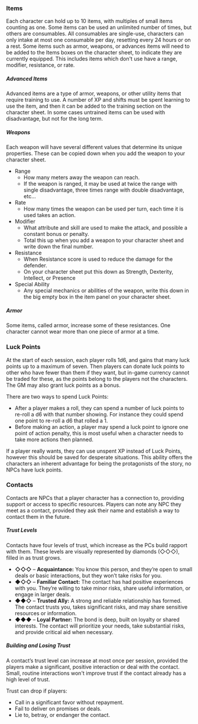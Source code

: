 ### Items
Each character can hold up to 10 items, with multiples of small items counting as one. Some items can be used an unlimited number of times, but others are consumables. All consumables are single-use, characters can only intake at most one consumable per day, resetting every 24 hours or on a rest. Some items such as armor, weapons, or advances items will need to be added to the Items boxes on the character sheet, to indicate they are currently equipped. This includes items which don't use have a range, modifier, resistance, or rate.
##### Advanced Items
Advanced items are a type of armor, weapons, or other utility items that require training to use. A number of XP and shifts must be spent learning to use the item, and then it can be added to the training section on the character sheet. In some cases untrained items can be used with disadvantage, but not for the long term. 
##### Weapons
Each weapon will have several different values that determine its unique properties. These can be copied down when you add the weapon to your character sheet.
- Range
	- How many meters away the weapon can reach.
	- If the weapon is ranged, it may be used at twice the range with single disadvantage, three times range with double disadvantage, etc...
- Rate
	- How many times the weapon can be used per turn, each time it is used takes an action. 
- Modifier
	- What attribute and skill are used to make the attack, and possible a constant bonus or penalty.
	- Total this up when you add a weapon to your character sheet and write down the final number.
- Resistance
	- When Resistance score is used to reduce the damage for the defender.
	- On your character sheet put this down as Strength, Dexterity, Intellect, or Presence
- Special Ability
	- Any special mechanics or abilities of the weapon, write this down in the big empty box in the item panel on your character sheet.
##### Armor
Some items, called armor, increase some of these resistances. One character cannot wear more than one piece of armor at a time.
### Luck Points
At the start of each session, each player rolls 1d6, and gains that many luck points up to a maximum of seven. Then players can donate luck points to other who have fewer than them if they want, but in-game currency cannot be traded for these, as the points belong to the players not the characters. The GM may also grant luck points as a bonus.

There are two ways to spend Luck Points:
- After a player makes a roll, they can spend a number of luck points to re-roll a d6 with that number showing. For instance they could spend one point to re-roll a d6 that rolled a 1.
- Before making an action, a player may spend a luck point to ignore one point of action penalty, this is most useful when a character needs to take more actions then planned.

If a player really wants, they can use unspent XP instead of Luck Points, however this should be saved for desperate situations. This ability offers the characters an inherent advantage for being the protagonists of the story, no NPCs have luck points.
### Contacts
Contacts are NPCs that a player character has a connection to, providing support or access to specific resources. Players can note any NPC they meet as a contact, provided they ask their name and establish a way to contact them in the future.
##### Trust Levels
Contacts have four levels of trust, which increase as the PCs build rapport with them. These levels are visually represented by diamonds (◇◇◇), filled in as trust grows.
- **◇◇◇** – **Acquaintance:** You know this person, and they’re open to small deals or basic interactions, but they won’t take risks for you.
- **◆◇◇** – **Familiar Contact:** The contact has had positive experiences with you. They’re willing to take minor risks, share useful information, or engage in larger deals.
- **◆◆◇** – **Trusted Ally:** A strong and reliable relationship has formed. The contact trusts you, takes significant risks, and may share sensitive resources or information.
- **◆◆◆** – **Loyal Partner:** The bond is deep, built on loyalty or shared interests. The contact will prioritize your needs, take substantial risks, and provide critical aid when necessary.
##### Building and Losing Trust
A contact’s trust level can increase at most once per session, provided the players make a significant, positive interaction or deal with the contact. Small, routine interactions won't improve trust if the contact already has a high level of trust.

Trust can drop if players:
- Call in a significant favor without repayment.
- Fail to deliver on promises or deals.
- Lie to, betray, or endanger the contact.